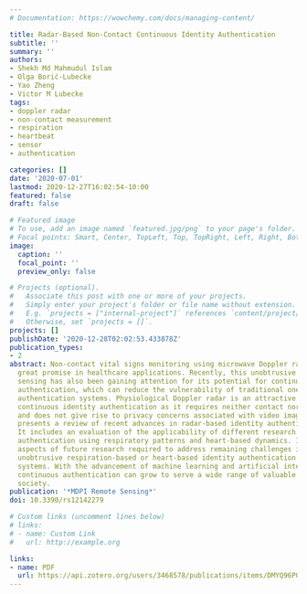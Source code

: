 ```yaml
---
# Documentation: https://wowchemy.com/docs/managing-content/

title: Radar-Based Non-Contact Continuous Identity Authentication
subtitle: ''
summary: ''
authors:
- Shekh Md Mahmudul Islam
- Olga Borić-Lubecke
- Yao Zheng
- Victor M Lubecke
tags:
- doppler radar
- non-contact measurement
- respiration
- heartbeat
- sensor
- authentication

categories: []
date: '2020-07-01'
lastmod: 2020-12-27T16:02:54-10:00
featured: false
draft: false

# Featured image
# To use, add an image named `featured.jpg/png` to your page's folder.
# Focal points: Smart, Center, TopLeft, Top, TopRight, Left, Right, BottomLeft, Bottom, BottomRight.
image:
  caption: ''
  focal_point: ''
  preview_only: false

# Projects (optional).
#   Associate this post with one or more of your projects.
#   Simply enter your project's folder or file name without extension.
#   E.g. `projects = ["internal-project"]` references `content/project/deep-learning/index.md`.
#   Otherwise, set `projects = []`.
projects: []
publishDate: '2020-12-28T02:02:53.433878Z'
publication_types:
- 2
abstract: Non-contact vital signs monitoring using microwave Doppler radar has shown
  great promise in healthcare applications. Recently, this unobtrusive form of physiological
  sensing has also been gaining attention for its potential for continuous identity
  authentication, which can reduce the vulnerability of traditional one-pass validation
  authentication systems. Physiological Doppler radar is an attractive approach for
  continuous identity authentication as it requires neither contact nor line-of-sight
  and does not give rise to privacy concerns associated with video imaging. This paper
  presents a review of recent advances in radar-based identity authentication systems.
  It includes an evaluation of the applicability of different research efforts in
  authentication using respiratory patterns and heart-based dynamics. It also identifies
  aspects of future research required to address remaining challenges in applying
  unobtrusive respiration-based or heart-based identity authentication to practical
  systems. With the advancement of machine learning and artificial intelligence, radar-based
  continuous authentication can grow to serve a wide range of valuable functions in
  society.
publication: '*MDPI Remote Sensing*'
doi: 10.3390/rs12142279

# Custom links (uncomment lines below)
# links:
# - name: Custom Link
#   url: http://example.org

links:
- name: PDF
  url: https://api.zotero.org/users/3468578/publications/items/DMYQ96PG/file/view
---
```

